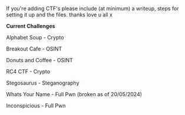 If you're adding CTF's please include (at minimum) a writeup, steps for setting it up and the files. thanks love u all x

**Current Challenges**

Alphabet Soup - Crypto

Breakout Cafe - OSINT

Donuts and Coffee - OSINT

RC4 CTF - Crypto

Stegosaurus - Steganography

Whats Your Name - Full Pwn (broken as of 20/05/2024)

Inconspicious - Full Pwn
